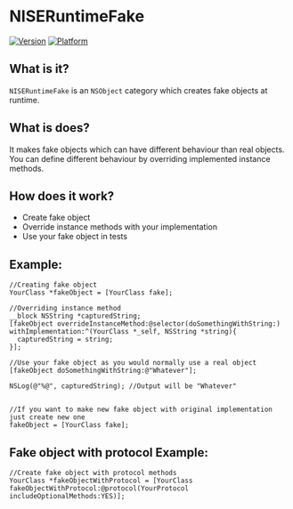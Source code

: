 NISERuntimeFake
=

[![Version](https://cocoapod-badges.herokuapp.com/v/NISERuntimeFake/badge.png)](http://cocoadocs.org/docsets/NISERuntimeFake)
[![Platform](http://cocoapod-badges.herokuapp.com/p/NISERuntimeFake/badge.png)](http://cocoadocs.org/docsets/NISERuntimeFake)

What is it?
-
`NISERuntimeFake` is an `NSObject` category which creates fake objects at runtime.

What is does?
-
It makes fake objects which can have different behaviour than real objects.  
You can define different behaviour by overriding implemented instance methods.

How does it work?
-
- Create fake object
- Override instance methods with your implementation
- Use your fake object in tests

Example:
-

    //Creating fake object
    YourClass *fakeObject = [YourClass fake]; 
    
    //Overriding instance method
    __block NSString *capturedString;
    [fakeObject overrideInstanceMethod:@selector(doSomethingWithString:) withImplementation:^(YourClass *_self, NSString *string){
      capturedString = string;
    }];
    
    //Use your fake object as you would normally use a real object
    [fakeObject doSomethingWithString:@"Whatever"];
    
    NSLog(@"%@", capturedString); //Output will be "Whatever"

    
    //If you want to make new fake object with original implementation just create new one 
    fakeObject = [YourClass fake];
    
Fake object with protocol Example:
-

    //Create fake object with protocol methods
    YourClass *fakeObjectWithProtocol = [YourClass fakeObjectWithProtocol:@protocol(YourProtocol includeOptionalMethods:YES)];
